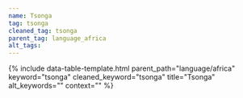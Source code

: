 ```yaml
---
name: Tsonga
tag: tsonga
cleaned_tag: tsonga
parent_tag: language_africa
alt_tags: 
---
```


{% include data-table-template.html 
  parent_path="language/africa" 
  keyword="tsonga" 
  cleaned_keyword="tsonga" 
  title="Tsonga"
  alt_keywords=""
  context=""
%}

